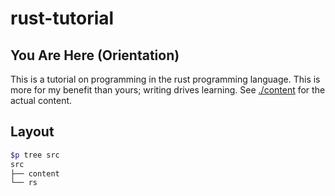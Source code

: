 # rust-tutorial

## You Are Here (Orientation)

This is a tutorial on programming in the rust programming language. This is more for my benefit than yours; writing drives learning. See [./content](./content) for the actual content.

## Layout

```bash
$p tree src
src
├── content
└── rs
```


